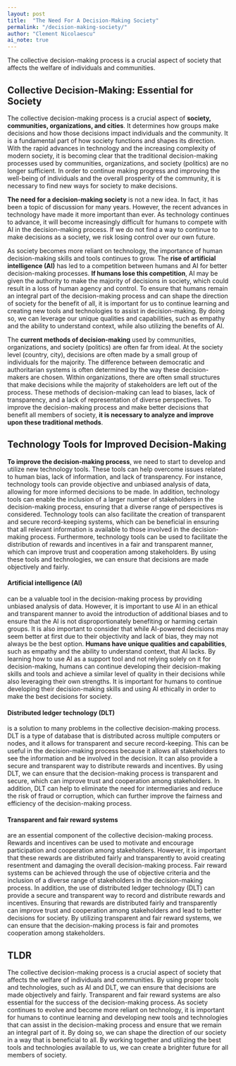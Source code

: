 ```yaml
---
layout: post
title:  "The Need For A Decision-Making Society"
permalink: "/decision-making-society/"
author: "Clement Nicolaescu"
ai_note: true
---
```


The collective decision-making process is a crucial aspect of society that affects the welfare of individuals and communities.

## Collective Decision-Making: Essential for Society

The collective decision-making process is a crucial aspect of **society, communities, organizations, and cities**. It determines how groups make decisions and how those decisions impact individuals and the community. It is a fundamental part of how society functions and shapes its direction. With the rapid advances in technology and the increasing complexity of modern society, it is becoming clear that the traditional decision-making processes used by communities, organizations, and society (politics) are no longer sufficient. In order to continue making progress and improving the well-being of individuals and the overall prosperity of the community, it is necessary to find new ways for society to make decisions. 

**The need for a decision-making society** is not a new idea. In fact, it has been a topic of discussion for many years. However, the recent advances in technology have made it more important than ever. As technology continues to advance, it will become increasingly difficult for humans to compete with AI in the decision-making process. If we do not find a way to continue to make decisions as a society, we risk losing control over our own future.

As society becomes more reliant on technology, the importance of human decision-making skills and tools continues to grow. The **rise of artificial intelligence (AI)** has led to a competition between humans and AI for better decision-making processes. **If humans lose this competition**, AI may be given the authority to make the majority of decisions in society, which could result in a loss of human agency and control. To ensure that humans remain an integral part of the decision-making process and can shape the direction of society for the benefit of all, it is important for us to continue learning and creating new tools and technologies to assist in decision-making. By doing so, we can leverage our unique qualities and capabilities, such as empathy and the ability to understand context, while also utilizing the benefits of AI. 

The **current methods of decision-making** used by communities, organizations, and society (politics) are often far from ideal. At the society level (country, city), decisions are often made by a small group of individuals for the majority. The difference between democratic and authoritarian systems is often determined by the way these decision-makers are chosen. Within organizations, there are often small structures that make decisions while the majority of stakeholders are left out of the process. These methods of decision-making can lead to biases, lack of transparency, and a lack of representation of diverse perspectives. To improve the decision-making process and make better decisions that benefit all members of society, **it is necessary to analyze and improve upon these traditional methods**.

## Technology Tools for Improved Decision-Making

**To improve the decision-making process**, we need to start to develop and utilize new technology tools. These tools can help overcome issues related to human bias, lack of information, and lack of transparency. For instance, technology tools can provide objective and unbiased analysis of data, allowing for more informed decisions to be made. In addition, technology tools can enable the inclusion of a larger number of stakeholders in the decision-making process, ensuring that a diverse range of perspectives is considered. Technology tools can also facilitate the creation of transparent and secure record-keeping systems, which can be beneficial in ensuring that all relevant information is available to those involved in the decision-making process. Furthermore, technology tools can be used to facilitate the distribution of rewards and incentives in a fair and transparent manner, which can improve trust and cooperation among stakeholders. By using these tools and technologies, we can ensure that decisions are made objectively and fairly.

#### Artificial intelligence (AI) 

can be a valuable tool in the decision-making process by providing unbiased analysis of data. However, it is important to use AI in an ethical and transparent manner to avoid the introduction of additional biases and to ensure that the AI is not disproportionately benefiting or harming certain groups. It is also important to consider that while AI-powered decisions may seem better at first due to their objectivity and lack of bias, they may not always be the best option. **Humans have unique qualities and capabilities**, such as empathy and the ability to understand context, that AI lacks. By learning how to use AI as a support tool and not relying solely on it for decision-making, humans can continue developing their decision-making skills and tools and achieve a similar level of quality in their decisions while also leveraging their own strengths. It is important for humans to continue developing their decision-making skills and using AI ethically in order to make the best decisions for society.

#### Distributed ledger technology (DLT) 

is a solution to many problems in the collective decision-making process. DLT is a type of database that is distributed across multiple computers or nodes, and it allows for transparent and secure record-keeping. This can be useful in the decision-making process because it allows all stakeholders to see the information and be involved in the decision. It can also provide a secure and transparent way to distribute rewards and incentives. By using DLT, we can ensure that the decision-making process is transparent and secure, which can improve trust and cooperation among stakeholders. In addition, DLT can help to eliminate the need for intermediaries and reduce the risk of fraud or corruption, which can further improve the fairness and efficiency of the decision-making process.

#### Transparent and fair reward systems 

are an essential component of the collective decision-making process. Rewards and incentives can be used to motivate and encourage participation and cooperation among stakeholders. However, it is important that these rewards are distributed fairly and transparently to avoid creating resentment and damaging the overall decision-making process. Fair reward systems can be achieved through the use of objective criteria and the inclusion of a diverse range of stakeholders in the decision-making process. In addition, the use of distributed ledger technology (DLT) can provide a secure and transparent way to record and distribute rewards and incentives. Ensuring that rewards are distributed fairly and transparently can improve trust and cooperation among stakeholders and lead to better decisions for society. By utilizing transparent and fair reward systems, we can ensure that the decision-making process is fair and promotes cooperation among stakeholders.

## TLDR

The collective decision-making process is a crucial aspect of society that affects the welfare of individuals and communities. By using proper tools and technologies, such as AI and DLT, we can ensure that decisions are made objectively and fairly. Transparent and fair reward systems are also essential for the success of the decision-making process. As society continues to evolve and become more reliant on technology, it is important for humans to continue learning and developing new tools and technologies that can assist in the decision-making process and ensure that we remain an integral part of it. By doing so, we can shape the direction of our society in a way that is beneficial to all. By working together and utilizing the best tools and technologies available to us, we can create a brighter future for all members of society.
